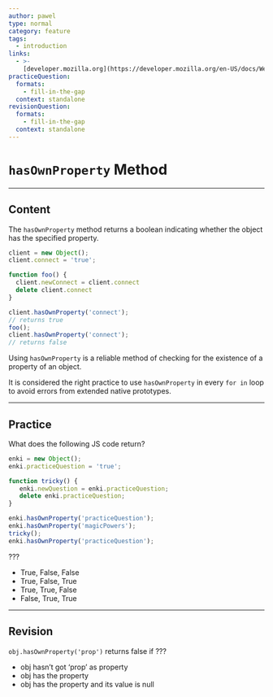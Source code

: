```yaml
---
author: pawel
type: normal
category: feature
tags:
  - introduction
links:
  - >-
    [developer.mozilla.org](https://developer.mozilla.org/en-US/docs/Web/JavaScript/Reference/Global_Objects/Object/hasOwnProperty){website}
practiceQuestion:
  formats:
    - fill-in-the-gap
  context: standalone
revisionQuestion:
  formats:
    - fill-in-the-gap
  context: standalone
---
```


# `hasOwnProperty` Method


---

## Content

The `hasOwnProperty` method returns a boolean indicating whether the object has the specified property.

```javascript
client = new Object();
client.connect = 'true';

function foo() {
  client.newConnect = client.connect
  delete client.connect
}

client.hasOwnProperty('connect');
// returns true
foo();
client.hasOwnProperty('connect');
// returns false

```

Using `hasOwnProperty` is a reliable method of checking for the existence of a property of an object.

It is considered the right practice to use `hasOwnProperty` in every `for in` loop to avoid errors from extended native prototypes.


---

## Practice

What does the following JS code return?

```javascript
enki = new Object();
enki.practiceQuestion = 'true';

function tricky() {
   enki.newQuestion = enki.practiceQuestion;
   delete enki.practiceQuestion;
}

enki.hasOwnProperty('practiceQuestion');
enki.hasOwnProperty('magicPowers');
tricky();
enki.hasOwnProperty('practiceQuestion');
```

???

- True, False, False
- True, False, True
- True, True, False
- False, True, True


---

## Revision

`obj.hasOwnProperty('prop')` returns false if ???

- obj hasn’t got ‘prop’ as property
- obj has the property
- obj has the property and its value is null
 

